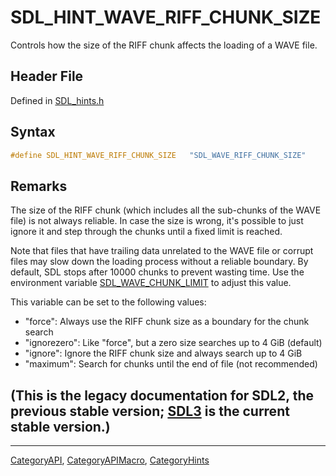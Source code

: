 # SDL_HINT_WAVE_RIFF_CHUNK_SIZE

Controls how the size of the RIFF chunk affects the loading of a WAVE file.

## Header File

Defined in [SDL_hints.h](https://github.com/libsdl-org/SDL/blob/SDL2/include/SDL_hints.h)

## Syntax

```c
#define SDL_HINT_WAVE_RIFF_CHUNK_SIZE   "SDL_WAVE_RIFF_CHUNK_SIZE"
```

## Remarks

The size of the RIFF chunk (which includes all the sub-chunks of the WAVE
file) is not always reliable. In case the size is wrong, it's possible to
just ignore it and step through the chunks until a fixed limit is reached.

Note that files that have trailing data unrelated to the WAVE file or
corrupt files may slow down the loading process without a reliable
boundary. By default, SDL stops after 10000 chunks to prevent wasting time.
Use the environment variable [SDL_WAVE_CHUNK_LIMIT](SDL_WAVE_CHUNK_LIMIT)
to adjust this value.

This variable can be set to the following values:

- "force": Always use the RIFF chunk size as a boundary for the chunk
  search
- "ignorezero": Like "force", but a zero size searches up to 4 GiB
  (default)
- "ignore": Ignore the RIFF chunk size and always search up to 4 GiB
- "maximum": Search for chunks until the end of file (not recommended)

## (This is the legacy documentation for SDL2, the previous stable version; [SDL3](https://wiki.libsdl.org/SDL3/) is the current stable version.)



----
[CategoryAPI](CategoryAPI), [CategoryAPIMacro](CategoryAPIMacro), [CategoryHints](CategoryHints)

